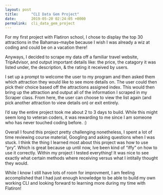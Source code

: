 ```yaml
---
layout: post
title:      "CLI Data Gem Project"
date:       2019-05-20 02:24:05 +0000
permalink:  cli_data_gem_project
---
```



For my first project with Flatiron school, I chose to display the top 30 attractions in the Bahamas–maybe because I wish I was already a wiz at coding and could be on a vacation there!

Anyways, I decided to scrape my data off a familiar travel website, TripAdvisor, and output important details like: the price, the catagory it was listed under, the description, & the rating it received by users.

I set up a prompt to welcome the user to my program and then asked them which attraction they would like to see more details on. The user could then pick their choice based off the attractions assigned index. This would then bring up the attraction and output all of the information I scraped in my Scraper class. From here, the user can choose to view the list again (and pick another attraction to view details on) or exit entirely.

I’d say the entire project took me about 2 to 3 days to build. While this might seem long to veteran coders, it was rewarding to me since I am someone who has never touched coding before. :)

Overall I found this project pretty challenging nonetheless, I spent a lot of time reviewing course material, Googling and asking questions when I was stuck. I think the thing I learned most about this project was how to use “pry”. Which is great because up until now, Ive been kind of “iffy” on how to use it correctly. Within my project I tested everything! It was nice to see exactly what certain methods where receiving versus what I intitally thought they would.

While I know I still have lots of room for improvment, I am feeling accomplished that I had just enough knowledge to be able to build my own working CLI and looking forward to learning more during my time with Flatiron!


